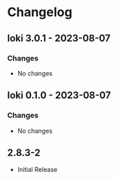 # Changelog

## loki 3.0.1 - 2023-08-07

### Changes

- No changes

## loki 0.1.0 - 2023-08-07

### Changes

- No changes

## 2.8.3-2

- Initial Release
